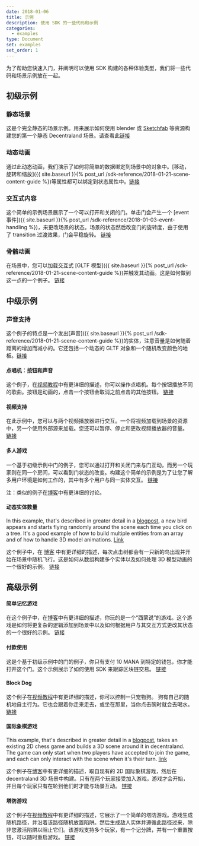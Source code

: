 ```yaml
---
date: 2018-01-06
title: 示例
description: 使用 SDK 的一些代码和示例
categories:
  - examples
type: Document
set: examples
set_order: 1
---
```


为了帮助您快速入门，并阐明可以使用 SDK 构建的各种体验类型，我们将一些代码和场景示例放在一起。

## 初级示例

### 静态场景

这是个完全静态的场景示例。用来展示如何使用 blender 或 [Sketchfab](https://sketchfab.com/) 等资源构建您的第一个静态 Decentraland 场景。请查看此[链接](https://github.com/decentraland/sample-scenes/tree/master/01-static-scene)


### 动态动画

通过此动态动画，我们演示了如何将简单的数据绑定到场景中的对象中。[移动，旋转和缩放]({{ site.baseurl }}{% post_url /sdk-reference/2018-01-21-scene-content-guide %})等属性都可以绑定到状态属性中。[链接](https://github.com/decentraland/sample-scene-dynamic-animation)


### 交互式内容

这个简单的示例场景展示了一个可以打开和关闭的门。单击门会产生一个 [event 事件]({{ site.baseurl }}{% post_url /sdk-reference/2018-01-03-event-handling %})，来更改场景的状态。场景的状态然后改变门的旋转度，由于使用了 transition 过渡效果，门会平稳旋转。
[链接](https://github.com/decentraland/sample-scene-script)

### 骨骼动画

在场景中，您可以加载交互式 [GLTF 模型]({{ site.baseurl }}{% post_url /sdk-reference/2018-01-21-scene-content-guide %})并触发其动画。这是如何做到这一点的一个例子。 [链接](https://github.com/decentraland/sample-scenes/tree/master/04-skeletal-animation)


## 中级示例

### 声音支持

这个例子的特点是一个发出[声音]({{ site.baseurl }}{% post_url /sdk-reference/2018-01-21-scene-content-guide %})的实体，注意音量是如何随着距离的增加而减小的。它还包括一个动态的 GLTF 对象和一个随机改变颜色的地板。[链接](https://github.com/decentraland/sample-scene-sound-support)

#### 点唱机：按钮和声音

这个例子，在[视频教程](https://steemit.com/tutorial/@hardlydifficult/decentraland-tutorial-creating-a-music-jukebox)中有更详细的描述，你可以操作点唱机。每个按钮播放不同的歌曲。按钮是动画的，点击一个按钮会取消之前点击的其他按钮。
[链接](https://github.com/decentraland/sample-scene-jukebox)

#### 视频支持

在此示例中，您可以与两个视频播放器进行交互。一个将视频加载到场景的资源中，另一个使用外部源来加载。您还可以暂停、停止和更改视频播放器的音量。 [链接](https://github.com/decentraland/sample-scene-video-support)

#### 多人游戏

一个基于初级示例中门的例子，您可以通过打开和关闭门来与门互动，而另一个玩家则在同一个房间，可以看到门状态的改变。构建这个简单的示例是为了让您了解多用户环境是如何工作的，其中有多个用户与同一实体交互。 [链接](https://github.com/decentraland/sample-scene-server)

注：类似的例子在[博客](https://blog.decentraland.org/sdk-highlight-building-an-underwater-landscape-5bfcce73ff35)中有更详细的讨论。

#### 动态实体数量

In this example, that's described in greater detail in a [blogpost](https://blog.decentraland.org/developer-tutorial-creating-a-dynamic-flock-of-hummingbirds-8c2cd41f8296), a new bird appears and starts flying randomly around the scene each time you click on a tree. It's a good example of how to build multiple entities from an array and of how to handle 3D model animations.
[Link](https://github.com/decentraland/sample-scene-array-of-entities/blob/master/README.md)

这个例子中，在 [博客](https://blog.decentraland.org/developer-tutorial-creating-a-dynamic-flock-of-hummingbirds-8c2cd41f8296) 中有更详细的描述，每次点击树都会有一只新的鸟出现并开始在场景中随机飞行。这是如何从数组构建多个实体以及如何处理 3D 模型动画的一个很好的示例。
[链接](https://github.com/decentraland/sample-scene-array-of-entities/blob/master/README.md)


## 高级示例

#### 简单记忆游戏

在这个例子中，在[博客](https://blog.decentraland.org/building-a-memory-game-using-decentralands-sdk-87ee35968f8d)中有更详细的描述，你玩的是一个“西蒙说”的游戏。这个游戏是如何将更复杂的逻辑添加到场景中以及如何根据用户与其交互方式更改其状态的一个很好的示例。 [链接](https://github.com/decentraland/sample-scene-memory-game)


#### 付款使用

这是个基于初级示例中的门的例子，你只有支付 10 MANA 到特定的钱包，你才能打开这个门。这个示例展示了如何使用 SDK 来跟踪区块链交易。
[链接](https://github.com/decentraland/sample-scene-payments)

#### Block Dog

这个例子在[视频教程](https://steemit.com/tutorial/@hardlydifficult/decentraland-tutorial-basic-ai-with-block-dog)中有更详细的描述，你可以控制一只宠物狗。 狗有自己的随机地自主行为。它也会跟着你走来走去，或坐在那里，当你点击碗时就会去喝水。
[链接](https://github.com/decentraland/sample-scene-Block-Dog)

#### 国际象棋游戏

This example, that's described in greater detail in a [blogpost](https://blog.decentraland.org/developer-tutorial-port-a-redux-chess-game-to-decentraland-49f509b2eba6), takes an existing 2D chess game and builds a 3D scene around it in decentraland. The game can only start when two players have accepted to join the game, and each can only interact with the scene when it's their turn.
[link](https://github.com/cazala/decentraland-redux-chess-app)

这个例子在[博客](https://blog.decentraland.org/developer-tutorial-port-a-redux-chess-game-to-decentraland-49f509b2eba6)中有更详细的描述，取自现有的 2D 国际象棋游戏，然后在 decentraland 3D 场景中构建。只有在两个玩家接受加入游戏，游戏才会开始，并且每个玩家只有在轮到他们时才能与场景互动。
[链接](https://github.com/cazala/decentraland-redux-chess-app)

#### 塔防游戏

这个例子在[视频教程](https://steemit.com/tutorial/@hardlydifficult/decentraland-tutorial-a-simple-tower-defense-game)中有更详细的描述，它展示了一个简单的塔防游戏。游戏生成随机路径，并沿着该路径随机放置陷阱。然后生成敌人实体并遵循此路径过来，除非您激活陷阱以阻止它们。该游戏支持多个玩家，有一个记分牌，并有一个重置按钮，可以随时重启游戏。
[链接](https://github.com/decentraland/sample-scene-tower-defense-game)
